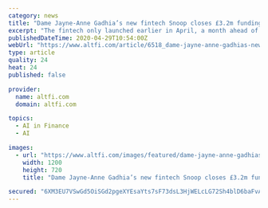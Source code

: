 ```yaml
---
category: news
title: "Dame Jayne-Anne Gadhia’s new fintech Snoop closes £3.2m funding round"
excerpt: "The fintech only launched earlier in April, a month ahead of schedule, and has already doubled its customer base."
publishedDateTime: 2020-04-29T10:54:00Z
webUrl: "https://www.altfi.com/article/6518_dame-jayne-anne-gadhias-new-fintech-snoop-closes-32m-funding-round-"
type: article
quality: 24
heat: 24
published: false

provider:
  name: altfi.com
  domain: altfi.com

topics:
  - AI in Finance
  - AI

images:
  - url: "https://www.altfi.com/images/featured/dame-jayne-anne-gadhias-new-fintech-snoop-closes-32m-funding-round-.jpg"
    width: 1200
    height: 720
    title: "Dame Jayne-Anne Gadhia’s new fintech Snoop closes £3.2m funding round"

secured: "6XM3EU7VSwGd5OiSGd2pgeXYEsaYts7sF73dsL3HjWELcLG72Sh4blD6baFvAbLdQgO1j4kph30/nTcNRlE1Diw+CUFeQNYcn/ADaBt80wZ9mnTAZvI18mtMP0ujPBJPztu4gUFzg4c15RUIU4aNtWNY5GW+lwgEQCWFyTMMdORXWx8QlLeSmCqtQkZr1gCJifjiNAP76ac1w1jXSXtzy03uNLyAKjA9gTpVyW4hYH9l09ni43KYhXOr9V9Wxy43UAUJ1l5k91Ni1FlWUp/2ikCM0IHFb7XkTAXESCDWa4gYcDvvdy0LfuUiEJf0r8c5;JPVSRFdkD0c/UkDAJFCYWA=="
---
```



